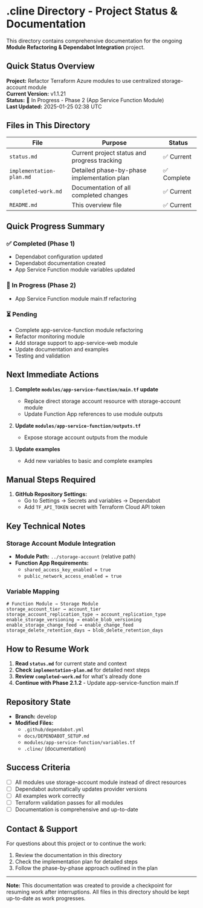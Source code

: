 # .cline Directory - Project Status & Documentation

This directory contains comprehensive documentation for the ongoing **Module Refactoring & Dependabot Integration** project.

## Quick Status Overview

**Project:** Refactor Terraform Azure modules to use centralized storage-account module  
**Current Version:** v1.1.21  
**Status:** 🔄 In Progress - Phase 2 (App Service Function Module)  
**Last Updated:** 2025-01-25 02:38 UTC

## Files in This Directory

| File | Purpose | Status |
|------|---------|--------|
| `status.md` | Current project status and progress tracking | ✅ Current |
| `implementation-plan.md` | Detailed phase-by-phase implementation plan | ✅ Complete |
| `completed-work.md` | Documentation of all completed changes | ✅ Current |
| `README.md` | This overview file | ✅ Current |

## Quick Progress Summary

### ✅ Completed (Phase 1)
- Dependabot configuration updated
- Dependabot documentation created
- App Service Function module variables updated

### 🔄 In Progress (Phase 2)
- App Service Function module main.tf refactoring

### ⏳ Pending
- Complete app-service-function module refactoring
- Refactor monitoring module
- Add storage support to app-service-web module
- Update documentation and examples
- Testing and validation

## Next Immediate Actions

1. **Complete `modules/app-service-function/main.tf` update**
   - Replace direct storage account resource with storage-account module
   - Update Function App references to use module outputs

2. **Update `modules/app-service-function/outputs.tf`**
   - Expose storage account outputs from the module

3. **Update examples**
   - Add new variables to basic and complete examples

## Manual Steps Required

1. **GitHub Repository Settings:**
   - Go to Settings → Secrets and variables → Dependabot
   - Add `TF_API_TOKEN` secret with Terraform Cloud API token

## Key Technical Notes

### Storage Account Module Integration
- **Module Path:** `../storage-account` (relative path)
- **Function App Requirements:** 
  - `shared_access_key_enabled = true`
  - `public_network_access_enabled = true`

### Variable Mapping
```hcl
# Function Module → Storage Module
storage_account_tier → account_tier
storage_account_replication_type → account_replication_type
enable_storage_versioning → enable_blob_versioning
enable_storage_change_feed → enable_change_feed
storage_delete_retention_days → blob_delete_retention_days
```

## How to Resume Work

1. **Read `status.md`** for current state and context
2. **Check `implementation-plan.md`** for detailed next steps
3. **Review `completed-work.md`** for what's already done
4. **Continue with Phase 2.1.2** - Update app-service-function main.tf

## Repository State

- **Branch:** develop
- **Modified Files:**
  - `.github/dependabot.yml`
  - `docs/DEPENDABOT_SETUP.md`
  - `modules/app-service-function/variables.tf`
  - `.cline/` (documentation)

## Success Criteria

- [ ] All modules use storage-account module instead of direct resources
- [ ] Dependabot automatically updates provider versions
- [ ] All examples work correctly
- [ ] Terraform validation passes for all modules
- [ ] Documentation is comprehensive and up-to-date

## Contact & Support

For questions about this project or to continue the work:
1. Review the documentation in this directory
2. Check the implementation plan for detailed steps
3. Follow the phase-by-phase approach outlined in the plan

---

**Note:** This documentation was created to provide a checkpoint for resuming work after interruptions. All files in this directory should be kept up-to-date as work progresses.
